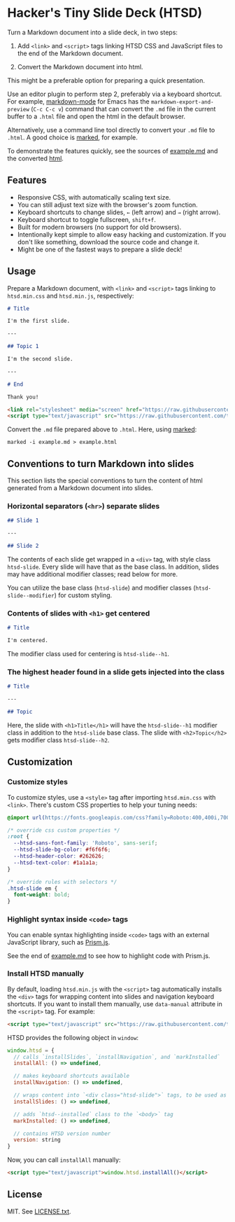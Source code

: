 # Hacker's Tiny Slide Deck (HTSD)

Turn a Markdown document into a slide deck, in two steps:

1. Add `<link>` and `<script>` tags linking HTSD CSS and JavaScript
   files to the end of the Markdown document.

2. Convert the Markdown document into html.

This might be a preferable option for preparing a quick presentation.

Use an editor plugin to perform step 2, preferably via a keyboard
shortcut. For example, [markdown-mode] for Emacs has the
`markdown-export-and-preview` (`C-c C-c v`) command that can convert the
`.md` file in the current buffer to a `.html` file and open the html in
the default browser.

Alternatively, use a command line tool directly to convert your `.md`
file to `.html`. A good choice is [marked], for example.

To demonstrate the features quickly, see the sources of [example.md] and
the converted [html][example.html].

## Features

* Responsive CSS, with automatically scaling text size.
* You can still adjust text size with the browser's zoom function.
* Keyboard shortcuts to change slides, `←` (left arrow) and `→` (right
  arrow).
* Keyboard shortcut to toggle fullscreen, `shift+f`.
* Built for modern browsers (no support for old browsers).
* Intentionally kept simple to allow easy hacking and customization. If
  you don't like something, download the source code and change it.
* Might be one of the fastest ways to prepare a slide deck!

## Usage

Prepare a Markdown document, with `<link>` and `<script>` tags linking
to `htsd.min.css` and `htsd.min.js`, respectively:

``` markdown
# Title

I'm the first slide.

---

## Topic 1

I'm the second slide.

---

# End

Thank you!

<link rel="stylesheet" media="screen" href="https://raw.githubusercontent.com/tkareine/hackers-tiny-slide-deck/master/htsd.min.css" />
<script type="text/javascript" src="https://raw.githubusercontent.com/tkareine/hackers-tiny-slide-deck/master/htsd.min.js"></script>
```

Convert the `.md` file prepared above to `.html`. Here, using [marked]:

``` shell
marked -i example.md > example.html
```

## Conventions to turn Markdown into slides

This section lists the special conventions to turn the content of html
generated from a Markdown document into slides.

### Horizontal separators (`<hr>`) separate slides

``` markdown
## Slide 1

---

## Slide 2

```

The contents of each slide get wrapped in a `<div>` tag, with style
class `htsd-slide`. Every slide will have that as the base class. In
addition, slides may have additional modifier classes; read below for
more.

You can utilize the base class (`htsd-slide`) and modifier classes
(`htsd-slide--modifier`) for custom styling.

### Contents of slides with `<h1>` get centered

``` markdown
# Title

I'm centered.
```

The modifier class used for centering is `htsd-slide--h1`.

### The highest header found in a slide gets injected into the class

``` markdown
# Title

---

## Topic
```

Here, the slide with `<h1>Title</h1>` will have the `htsd-slide--h1`
modifier class in addition to the `htsd-slide` base class. The slide
with `<h2>Topic</h2>` gets modifier class `htsd-slide--h2`.

## Customization

### Customize styles

To customize styles, use a `<style>` tag after importing `htsd.min.css`
with `<link>`. There's custom CSS properties to help your tuning needs:

``` css
@import url(https://fonts.googleapis.com/css?family=Roboto:400,400i,700);

/* override css custom properties */
:root {
  --htsd-sans-font-family: 'Roboto', sans-serif;
  --htsd-slide-bg-color: #f6f6f6;
  --htsd-header-color: #262626;
  --htsd-text-color: #1a1a1a;
}

/* override rules with selectors */
.htsd-slide em {
  font-weight: bold;
}
```

### Highlight syntax inside `<code>` tags

You can enable syntax highlighting inside `<code>` tags with an external
JavaScript library, such as [Prism.js].

See the end of [example.md] to see how to highlight code with Prism.js.

### Install HTSD manually

By default, loading `htsd.min.js` with the `<script>` tag automatically
installs the `<div>` tags for wrapping content into slides and
navigation keyboard shortcuts. If you want to install them manually, use
`data-manual` attribute in the `<script>` tag. For example:

``` markdown
<script type="text/javascript" src="https://raw.githubusercontent.com/tkareine/hackers-tiny-slide-deck/master/htsd.min.js" data-manual></script>
```

HTSD provides the following object in `window`:

``` javascript
window.htsd = {
  // calls `installSlides`, `installNavigation`, and `markInstalled`
  installAll: () => undefined,

  // makes keyboard shortcuts available
  installNavigation: () => undefined,

  // wraps content into `<div class="htsd-slide">` tags, to be used as slides
  installSlides: () => undefined,

  // adds `htsd--installed` class to the `<body>` tag
  markInstalled: () => undefined,

  // contains HTSD version number
  version: string
}
```

Now, you can call `installAll` manually:

``` markdown
<script type="text/javascript">window.htsd.installAll()</script>
```

## License

MIT. See [LICENSE.txt].

[LICENSE.txt]: https://raw.githubusercontent.com/tkareine/hackers-tiny-slide-deck/master/LICENSE.txt
[Prism.js]: https://prismjs.com/
[example.md]: https://raw.githubusercontent.com/tkareine/hackers-tiny-slide-deck/master/example.md
[example.html]: https://tkareine.github.io/hackers-tiny-slide-deck/example.html
[markdown-mode]: https://jblevins.org/projects/markdown-mode/
[marked]: https://github.com/markedjs/marked
